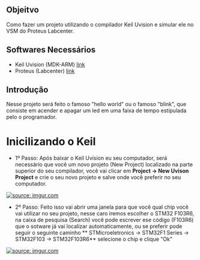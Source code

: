 ## Objeitvo 

Como fazer um projeto utilizando o compilador Keil Uvision e simular ele no VSM do Proteus Labcenter.

## Softwares Necessários

* Keil Uvision (MDK-ARM) [link](https://www.keil.com/download/product/)
* Proteus (Labcenter)    [link](https://www.labcenter.com/downloads/)

## Introdução

Nesse projeto será feito o famoso "hello world" ou o famoso "blink", que consiste em acender e apagar um led em uma faixa de tempo estipulada pelo o programador.

# Inicilizando o Keil

- 1º Passo: Após baixar o Keil Uvision eu seu computador, será necessário que você um novo projeto (New Project) localizado na parte superior do seu compilador, você vai clicar 
em **Project -> New Uvison Project** e crie o seu novo projeto e salve onde você preferir no seu computador.

<a href="https://imgur.com/lhk6OW6"><img src="https://imgur.com/lhk6OW6.jpg" title="source: imgur.com" /></a>

- 2º Passo: Feito isso vai abrir uma janela para que você qual chip você vai utilizar no seu projeto, nesse caro iremos escolher o  STM32 F103R6, na caixa de pesquisa (Search) você pode escrever ese código (F103R6) que o sotware já vai localizar automaticamente, ou se preferir pode seguir o seguinte caminho ** STMicroeletronics -> STM32F1 Series -> STM32F103 -> STM32F103R6** selecione o chip e clique "Ok"

<a href="https://imgur.com/AMruIOs"><img src="https://imgur.com/AMruIOs.jpg" title="source: imgur.com" /></a>




